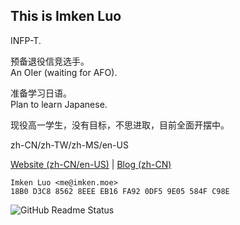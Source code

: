 ## This is Imken Luo

INFP-T.

预备退役信竞选手。\
An OIer (waiting for AFO).

准备学习日语。\
Plan to learn Japanese.

现役高一学生，没有目标，不思进取，目前全面开摆中。

zh-CN/zh-TW/zh-MS/en-US

[Website (zh-CN/en-US)](https://imken.moe/) | [Blog (zh-CN)](https://blog.immccn123.xyz/)

```
Imken Luo <me@imken.moe>
18B0 D3C8 8562 8EEE EB16 FA92 0DF5 9E05 584F C98E
```

![GitHub Readme Status](https://github-readme-stats.vercel.app/api?show_icons=true&username=immccn123&theme=light)
